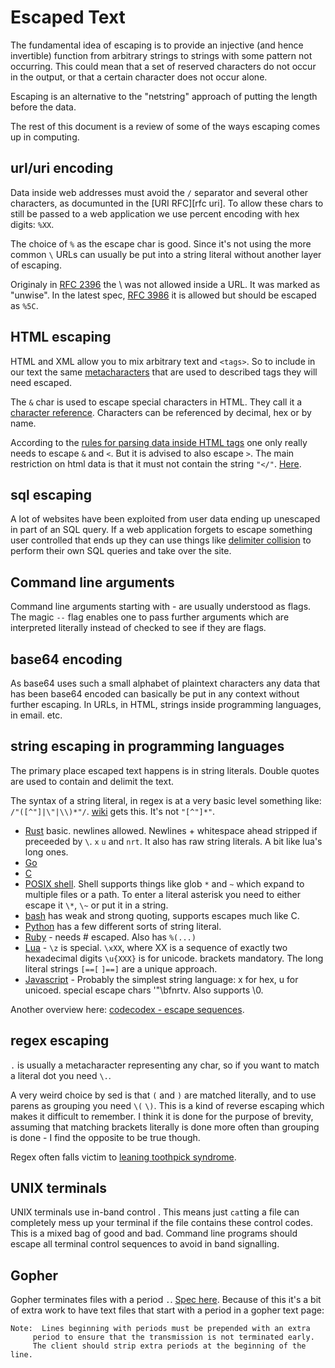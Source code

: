 # Escaped Text

The fundamental idea of escaping is to provide an injective (and hence invertible) function from arbitrary strings to strings with some pattern not occurring. This could mean that a set of reserved characters do not occur in the output, or that a certain character does not occur alone.

Escaping is an alternative to the "netstring" approach of putting the length before the data.

The rest of this document is a review of some of the ways escaping comes up in computing.


## url/uri encoding

Data inside web addresses must avoid the `/` separator and several other characters, as documunted in the [URI RFC][rfc uri]. To allow these chars to still be passed to a web application we use percent encoding with hex digits: `%XX`.

The choice of `%` as the escape char is good. Since it's not using the more common `\` URLs can usually be put into a string literal without another layer of escaping.

Originaly in [RFC 2396][rfc 2396] the \ was not allowed inside a URL. It was marked as "unwise". In the latest spec, [RFC 3986][rfc 3986] it is allowed but should be escaped as `%5C`.


## HTML escaping

HTML and XML allow you to mix arbitrary text and `<tags>`. So to include in our text the same [metacharacters][wikipedia metacharacter] that are used to described tags they will need escaped.

The `&` char is used to escape special characters in HTML. They call it a [character reference][html character references]. Characters can be referenced by decimal, hex or by name.

According to the [rules for parsing data inside HTML tags][html data parser] one only really needs to escape `&` and `<`. But it is advised to also escape `>`. The main restriction on html data is that it must not contain the string `"</"`. [Here](https://www.w3.org/TR/html5/syntax.html#restrictions-on-the-contents-of-raw-text-and-escapable-raw-text-elements).


## sql escaping

A lot of websites have been exploited from user data ending up unescaped in part of an SQL query. If a web application forgets to escape something user controlled that ends up they can use things like [delimiter collision][wikipedia delimiter collision] to perform their own SQL queries and take over the site.


## Command line arguments

Command line arguments starting with - are usually understood as flags. The magic `--` flag enables one to pass further arguments which are interpreted literally instead of checked to see if they are flags.


## base64 encoding

As base64 uses such a small alphabet of plaintext characters any data that has been base64 encoded can basically be put in any context without further escaping. In URLs, in HTML, strings inside programming languages, in email. etc.


## string escaping in programming languages

The primary place escaped text happens is in string literals. Double quotes are used to contain and delimit the text.

The syntax of a string literal, in regex is at a very basic level something like: `/"([^"]|\"|\\)*"/`. [wiki](https://en.wikipedia.org/wiki/String_literal) gets this. It's not `"[^"]*"`.

* [Rust](https://doc.rust-lang.org/1.7.0/reference.html#string-literals) basic. newlines allowed. Newlines + whitespace ahead stripped if preceeded by `\`. `x` `u` and `nrt`. It also has raw string literals. A bit like lua's long ones.
* [Go](https://golang.org/ref/spec#String_literals)
* [C](https://en.wikipedia.org/wiki/C_syntax#Strings)
* [POSIX shell](http://pubs.opengroup.org/onlinepubs/009695399/utilities/xcu_chap02.html). Shell supports things like glob `*` and `~` which expand to multiple files or a path. To enter a literal asterisk you need to either escape it `\*`, `\~` or put it in a string.
* [bash](http://wiki.bash-hackers.org/syntax/quoting) has weak and strong quoting, supports escapes much like C.
* [Python](https://docs.python.org/dev/reference/lexical_analysis.html#string-and-bytes-literals) has a few different sorts of string literal.
* [Ruby](https://docs.ruby-lang.org/en/2.0.0/syntax/literals_rdoc.html) - needs # escaped. Also has `%(...)`
* [Lua](https://www.lua.org/manual/5.3/manual.html#3.1) - `\z` is special. `\xXX`, where XX is a sequence of exactly two hexadecimal digits `\u{XXX}` is for unicode. brackets mandatory. The long literal strings `[==[` `]==]` are a unique approach.
* [Javascript](http://www.ecma-international.org/ecma-262/9.0/index.html#sec-literals-string-literals) - Probably the simplest string language: x for hex, u for unicoed. special escape chars '"\bfnrtv. Also supports \0.

Another overview here: [codecodex - escape sequences](http://www.codecodex.com/wiki/Escape_sequences_and_escape_characters).

## regex escaping

`.` is usually a metacharacter representing any char, so if you want to match a literal dot you need `\.`.

A very weird choice by sed is that `(` and `)` are matched literally, and to use parens as grouping you need `\(` `\)`. This is a kind of reverse escaping which makes it difficult to remember. I think it is done for the purpose of brevity, assuming that matching brackets literally is done more often than grouping is done - I find the opposite to be true though.

Regex often falls victim to [leaning toothpick syndrome][wikipedia toothpick syndrome].


## UNIX terminals

UNIX terminals use in-band control . This means just `cat`ting a file can completely mess up your terminal if the file contains these control codes. This is a mixed bag of good and bad. Command line programs should escape all terminal control sequences to avoid in band signalling.


## Gopher

Gopher terminates files with a period `.`. [Spec here][gopher]. Because of this it's a bit of extra work to have text files that start with a period in a gopher text page:

```
Note:  Lines beginning with periods must be prepended with an extra
     period to ensure that the transmission is not terminated early.
     The client should strip extra periods at the beginning of the line.
```

[wikipedia metacharacter]: https://en.wikipedia.org/wiki/Metacharacter
[wikipedia percent-encoding]: https://en.wikipedia.org/wiki/Percent-encoding
[wikipedia escape-character]: https://en.wikipedia.org/wiki/Escape_character
[wikipedia toothpick syndrome]: https://en.wikipedia.org/wiki/Leaning_toothpick_syndrome
[wikipedia delimiter collision]: https://en.wikipedia.org/wiki/String_literal#Delimiter_collision
[wikipedia delimiter collision 2]: https://en.wikipedia.org/wiki/Delimiter#Delimiter_collision
[wikipedia in-band signalling]: https://en.wikipedia.org/wiki/In-band_signaling
[rfc 2396]: https://tools.ietf.org/html/rfc2396
[rfc 3986]: https://tools.ietf.org/html/rfc3986
[html character references]: https://www.w3.org/TR/html5/syntax.html#character-references
[html data parser]: https://www.w3.org/TR/html5/syntax.html#data-state
[gopher]: https://tools.ietf.org/html/rfc1436
